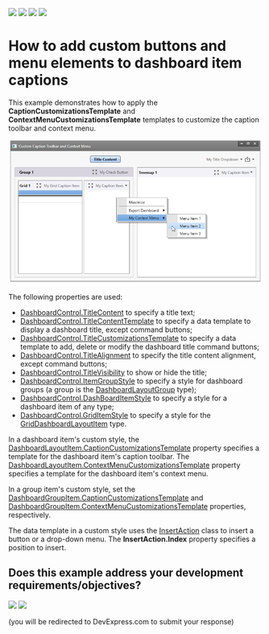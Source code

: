 <!-- default badges list -->
![](https://img.shields.io/endpoint?url=https://codecentral.devexpress.com/api/v1/VersionRange/144032237/18.1.7%2B)
[![](https://img.shields.io/badge/Open_in_DevExpress_Support_Center-FF7200?style=flat-square&logo=DevExpress&logoColor=white)](https://supportcenter.devexpress.com/ticket/details/T830545)
[![](https://img.shields.io/badge/📖_How_to_use_DevExpress_Examples-e9f6fc?style=flat-square)](https://docs.devexpress.com/GeneralInformation/403183)
[![](https://img.shields.io/badge/💬_Leave_Feedback-feecdd?style=flat-square)](#does-this-example-address-your-development-requirementsobjectives)
<!-- default badges end -->
# How to add custom buttons and menu elements to dashboard item captions

This example demonstrates how to apply the **CaptionCustomizationsTemplate** and **ContextMenuCustomizationsTemplate** templates to customize the caption toolbar and context menu.


![](https://github.com/DevExpress-Examples/wpf-dashboard-how-to-add-custom-caption-menu/blob/18.1.7%2B/images/wpf-dashboard-how-to-add-custom-caption-menu.png)

The following properties are used:
- [DashboardControl.TitleContent](https://docs.devexpress.com/Dashboard/DevExpress.DashboardWpf.DashboardControl.TitleContent) to specify a title text;
- [DashboardControl.TitleContentTemplate](https://docs.devexpress.com/Dashboard/DevExpress.DashboardWpf.DashboardControl.TitleContentTemplate) to specify a data template to display a dashboard title, except command buttons;
- [DashboardControl.TitleCustomizationsTemplate](https://docs.devexpress.com/Dashboard/DevExpress.DashboardWpf.DashboardControlBase.TitleCustomizationsTemplate) to specify a data template to add, delete or modify the dashboard title command buttons;
- [DashboardControl.TitleAlignment](https://docs.devexpress.com/Dashboard/DevExpress.DashboardWpf.DashboardControl.TitleAlignment) to specify the title content alignment, except command buttons;
- [DashboardControl.TitleVisibility](https://docs.devexpress.com/Dashboard/DevExpress.DashboardWpf.DashboardControl.TitleVisibility) to show or hide the title;
- [DashboardControl.ItemGroupStyle](https://docs.devexpress.com/Dashboard/DevExpress.DashboardWpf.DashboardControlBase.ItemGroupStyle) to specify a style for dashboard groups (a group is the [DashboardLayoutGroup](https://docs.devexpress.com/Dashboard/DevExpress.DashboardWpf.DashboardLayoutGroup) type);
- [DashboardControl.DashBoardItemStyle](https://docs.devexpress.com/Dashboard/DevExpress.DashboardWpf.DashboardControlBase.DashBoardItemStyle) to specify a style for a dashboard item of any type;
- [DashboardControl.GridItemStyle](https://docs.devexpress.com/Dashboard/DevExpress.DashboardWpf.DashboardControlBase.GridItemStyle) to specify a style for the [GridDashboardLayoutItem](https://docs.devexpress.com/Dashboard/DevExpress.DashboardWpf.GridDashboardLayoutItem) type.

In a dashboard item's custom style, the [DashboardLayoutItem.CaptionCustomizationsTemplate](https://docs.devexpress.com/Dashboard/DevExpress.DashboardWpf.DashboardLayoutItem.CaptionCustomizationsTemplate) property specifies a template for the dashboard item's caption toolbar. The [DashboardLayoutItem.ContextMenuCustomizationsTemplate](https://docs.devexpress.com/Dashboard/DevExpress.DashboardWpf.DashboardLayoutItem.ContextMenuCustomizationsTemplate) property specifies a template for the dashboard item's context menu.

In a group item's custom style, set the  [DashboardGroupItem.CaptionCustomizationsTemplate](https://docs.devexpress.com/Dashboard/DevExpress.DashboardWpf.DashboardGroupItem.CaptionCustomizationsTemplate) and  [DashboardGroupItem.ContextMenuCustomizationsTemplate](https://docs.devexpress.com/Dashboard/DevExpress.DashboardWpf.DashboardGroupItem.ContextMenuCustomizationsTemplate) properties, respectively.

The data template in a custom style uses the [InsertAction](https://docs.devexpress.com/WPF/DevExpress.Xpf.Bars.InsertAction) class to insert a button or a drop-down menu. The **InsertAction.Index** property specifies a position to insert.
<!-- feedback -->
## Does this example address your development requirements/objectives?

[<img src="https://www.devexpress.com/support/examples/i/yes-button.svg"/>](https://www.devexpress.com/support/examples/survey.xml?utm_source=github&utm_campaign=wpf-dashboard-how-to-add-custom-caption-menu&~~~was_helpful=yes) [<img src="https://www.devexpress.com/support/examples/i/no-button.svg"/>](https://www.devexpress.com/support/examples/survey.xml?utm_source=github&utm_campaign=wpf-dashboard-how-to-add-custom-caption-menu&~~~was_helpful=no)

(you will be redirected to DevExpress.com to submit your response)
<!-- feedback end -->
